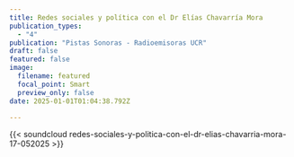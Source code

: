 ```yaml
---
title: Redes sociales y política con el Dr Elías Chavarría Mora
publication_types:
  - "4"
publication: "Pistas Sonoras - Radioemisoras UCR"
draft: false
featured: false
image:
  filename: featured
  focal_point: Smart
  preview_only: false
date: 2025-01-01T01:04:38.792Z

---
```

{{< soundcloud redes-sociales-y-politica-con-el-dr-elias-chavarria-mora-17-052025 >}}
